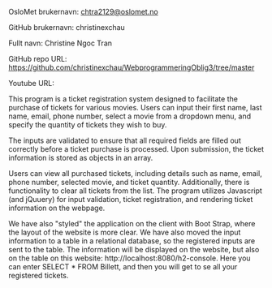 OsloMet brukernavn: chtra2129@oslomet.no

GitHub brukernavn: christinexchau

Fullt navn: Christine Ngoc Tran 

GitHub repo URL: https://github.com/christinexchau/WebprogrammeringOblig3/tree/master

Youtube URL: 

This program is a ticket registration system designed to facilitate the purchase of tickets for various movies. 
Users can input their first name, last name, email, phone number, select a movie from a dropdown menu,
and specify the quantity of tickets they wish to buy.

The inputs are validated to ensure that all required fields are filled out correctly before a ticket
purchase is processed. Upon submission, the ticket information is stored as objects in an array.

Users can view all purchased tickets, including details such as name, email, phone number, 
selected movie, and ticket quantity. Additionally, there is functionality to clear all
tickets from the list. The program utilizes Javascript (and jQuuery) for input validation, ticket 
registration, and rendering ticket information on the webpage.

We have also "styled" the application on the client with Boot Strap, 
where the layout of the website is more clear. We have also moved the
input information to a table in a relational database, so the
registered inputs are sent to the table. The information will be displayed on the website, 
but also on the table on this website: http://localhost:8080/h2-console. 
Here you can enter SELECT * FROM Billett, and then you will get to se all your registered tickets.
